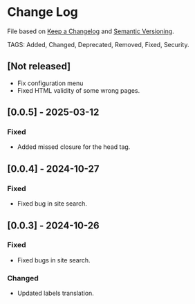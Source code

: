 # Change Log

File based on [Keep a Changelog](http://keepachangelog.com/) and [Semantic Versioning](http://semver.org/).

TAGS: Added, Changed, Deprecated, Removed, Fixed, Security.


## [Not released]
- Fix configuration menu
- Fixed HTML validity of some wrong pages.

## [0.0.5] - 2025-03-12
### Fixed
- Added missed closure for the head tag.

## [0.0.4] - 2024-10-27
### Fixed
- Fixed bug in site search.

## [0.0.3] - 2024-10-26
### Fixed
- Fixed bugs in site search.

### Changed
- Updated labels translation.